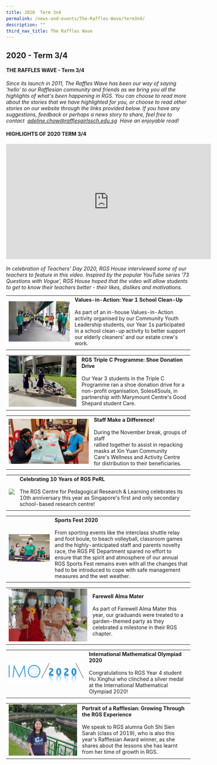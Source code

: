 ```yaml
---
title: 2020  Term 3n4
permalink: /news-and-events/The-Raffles-Wave/term3n4/
description: ""
third_nav_title: The Raffles Wave
---
```

## 2020 - Term 3/4

#### THE RAFFLES WAVE - Term 3/4

_Since its launch in 2011, The Raffles Wave has been our way of saying 'hello' to our Rafflesian community and friends as we bring you all the highlights of what's been happening in RGS. You can choose to read more about the stories that we have highlighted for you, or choose to read other stories on our website through the links provided below. If you have any suggestions, feedback or perhaps a news story to share, feel free to contact  [adeline.chow@rafflesgirlssch.edu.sg](mailto:adeline.chow@rafflesgirlssch.edu.sg)  Have an enjoyable read!_

#### HIGHLIGHTS OF 2020 TERM 3/4

<iframe width="560" height="315" src="https://www.youtube.com/embed/fjA6bN-t10c" title="73 Questions with House" frameborder="0" allow="accelerometer; autoplay; clipboard-write; encrypted-media; gyroscope; picture-in-picture; web-share" allowfullscreen></iframe>

_In celebration of Teachers' Day 2020, RGS House interviewed some of our teachers to feature in this video. Inspired by the popular YouTube series '73 Questions with Vogue', RGS House hoped that the video will allow students to get to know their teachers better - their likes, dislikes and motivations._

|   |   |
|:-:|---|
| <img src="/images/DSC_0084.jpg" style="width:100%" align=left>  | **Values-in-Action: Year 1 School Clean-Up**<br><br>As part of an in-house Values-in-Action activity organised by our Community Youth Leadership students, our Year 1s participated in a school clean-up activity to better support our elderly cleaners' and our estate crew's work.  |
|   |   |

|   |   |
|:-:|---|
| <img src="/images/triplec.jpeg" style="width:1100%" align=left>  | **RGS Triple C Programme: Shoe Donation Drive**<br><br>Our Year 3 students in the Triple C Programme ran a shoe donation drive for a non-profit organisation, Soles4Souls, in partnership with Marymount Centre's Good Shepard student Care.  |
|   |   |

|   |   |
|:-:|---|
| <img src="/images/staff.jpg" style="width:100%" align=left>  | **Staff Make a Difference!**<br><br>During the November break, groups of staff <br>rallied together to assist in repacking<br> masks at Xin Yuan Community<br> Care's Wellness and Activity Centre for distribution to their beneficiaries.  |
|   |   |

|   |   |
|:-:|---|
| <img src="/images/DSC_0004.jpg" style="width:100%" align=left>  | **Celebrating 10 Years of RGS PeRL**<br><br>The RGS Centre for Pedagogical Research & Learning celebrates its 10th anniversary this year as Singapore's first and only secondary school-based research centre!  |
|   |   |

|   |   |
|:-:|---|
| <img src="/images/sports.jpg" style="width:100%" align=left>  | **Sports Fest 2020**<br><br>From sporting events like the interclass shuttle relay and foot boule, to beach volleyball, classroom games and the highly-anticipated staff and parents novelty race, the RGS PE Department spared no effort to ensure that the spirit and atmosphere of our annual RGS Sports Fest remains even with all the changes that had to be introduced to cope with safe management measures and the wet weather.  |
|   |   |

|   |   |
|:-:|---|
| <img src="/images/farewell.jpg" style="width:100%" align=left>  | **Farewell Alma Mater**<br><br>As part of Farewell Alma Mater this year, our graduands were treated to a garden-themed party as they celebrated a milestone in their RGS chapter.  |
|   |   |

|   |   |
|:-:|---|
| <img src="/images/logoIMO2 (1).png" style="width:100%" align=left>  | **International Mathematical Olympiad 2020**<br><br>Congratulations to RGS Year 4 student Hu Xinghui who clinched a silver medal at the International Mathematical Olympiad 2020!  |
|   |   |

|   |   |
|:-:|---|
| <img src="/images/rafflesian.jpeg" style="width:100%" align=left>  | **Portrait of a Rafflesian: Growing Through the RGS Experience**<br><br>We speak to RGS alumna Goh Shi Sien Sarah (class of 2019), who is also this year's Rafflesian Award winner, as she shares about the lessons she has learnt from her time of growth in RGS.  |
|   |   |